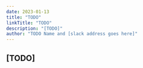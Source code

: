 ```yaml
---
date: 2023-01-13
title: "TODO"
linkTitle: "TODO"
description: "[TODO]"
author: "TODO Name and [slack address goes here]"
---
```


## [TODO]